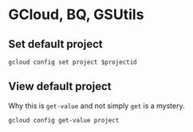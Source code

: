 # GCloud, BQ, GSUtils

## Set default project

```shell
gcloud config set project $projectid
```

## View default project
Why this is `get-value` and not simply `get` is a mystery.

```shell
gcloud config get-value project
```


